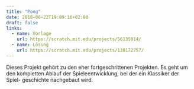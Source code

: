```yaml
---
title: "Pong"
date: 2018-06-22T19:09:16+02:00
draft: false
links:
  - name: Vorlage
    url: https://scratch.mit.edu/projects/56135014/
  - name: Lösung
    url: https://scratch.mit.edu/projects/130172757/
---
```


Dieses Projekt gehört zu den eher fortgeschrittenen Projekten. Es geht um den kompletten Ablauf der Spieleentwicklung, bei der ein Klassiker der Spiel- geschichte nachgebaut wird.
